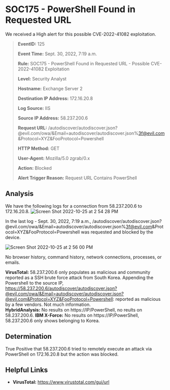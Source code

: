 # SOC175 - PowerShell Found in Requested URL
We received a High alert for this possible CVE-2022-41082 exploitation.

> **EventID:** 125
> 
> **Event Time:** Sept. 30, 2022, 7:19 a.m.
> 
> **Rule:** SOC175 - PowerShell Found in Requested URL - Possible CVE-2022-41082 Exploitation
> 
> **Level:** Security Analyst
> 
> **Hostname:** Exchange Server 2
> 
> **Destination IP Address:** 172.16.20.8
> 
> **Log Source:** IIS
> 
> **Source IP Address:** 58.237.200.6
> 
> **Request URL:** /autodiscover/autodiscover.json?@evil.com/owa/&Email=autodiscover/autodiscover.json%3f@evil.com&Protocol=XYZ&FooProtocol=Powershell
> 
> **HTTP Method:** GET
> 
> **User-Agent:** Mozilla/5.0 zgrab/0.x
> 
> **Action:** Blocked
> 
> **Alert Trigger Reason:** Request URL Contains PowerShell


## Analysis
We have the following logs for a connection from 58.237.200.6 to 172.16.20.8. 
![Screen Shot 2022-10-25 at 2 54 28 PM](https://user-images.githubusercontent.com/74877876/197858123-ed4f2dd7-778f-4b0c-8c87-c31fe1e01868.png)

In the last log - Sept. 30, 2022, 7:19 a.m., /autodiscover/autodiscover.json?@evil.com/owa/&Email=autodiscover/autodiscover.json%3f@evil.com&Protocol=XYZ&FooProtocol=Powershell was requested and blocked by the device. 

![Screen Shot 2022-10-25 at 2 56 00 PM](https://user-images.githubusercontent.com/74877876/197858420-d61faf91-32c6-44a8-865a-e8339bd6a638.png)

No browser history, command history, network connections, processes, or emails.

**VirusTotal:** 58.237.200.6 only populates as malicious and community reported as a SSH brute force attack from South Korea. Appending the Powershell to the source IP, https://58.237.200.6/autodiscover/autodiscover.json?@evil.com/owa/&Email=autodiscover/autodiscover.json?@evil.com&Protocol=XYZ&FooProtocol=Powershell: reported as malicious by a few vendors. Not much information.  
**HybridAnalysis:** No results on https://IP/PowerShell, no reults on 58.237.200.6. 
**IBM X-Force:** No results on https://IP/PowerShell, 58.237.200.6 only shows belonging to Korea. 

## Determination
True Positive that 58.237.200.6 tried to remotely execute an attack via PowerShell on 172.16.20.8 but the action was blocked. 


## Helpful Links
- **VirusTotal:** https://www.virustotal.com/gui/url









